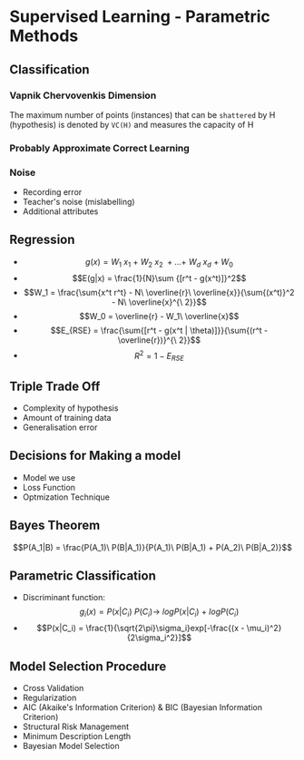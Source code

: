 # Supervised Learning - Parametric Methods
## Classification
### Vapnik Chervovenkis Dimension
The maximum number of points (instances) that can be `shattered` by H (hypothesis) is denoted by `VC(H)` and measures the capacity of H

### Probably Approximate Correct Learning
<!-- TODO: Revisit -->

### Noise
- Recording error
- Teacher's noise (mislabelling)
- Additional attributes

## Regression
- $$g(x) = W_1\ x_1\ +\ W_2\ x_2\ +...+\ W_d\ x_d\ +\ W_0$$
- $$E(g|x) = \frac{1}{N}\sum {[r^t - g(x^t)]}^2$$
- $$W_1 = \frac{\sum{x^t r^t} - N\ \overline{r}\ \overline{x}}{\sum{(x^t)}^2 - N\ \overline{x}^{\ 2}}$$
- $$W_0 = \overline{r} - W_1\ \overline{x}$$
- $$E_{RSE} = \frac{\sum{[r^t - g(x^t | \theta)]}}{\sum{(r^t - \overline{r})}^{\ 2}}$$
- $$R^2 = 1- E_{RSE}$$
## Triple Trade Off
- Complexity of hypothesis
- Amount of training data
- Generalisation error

## Decisions for Making a model
- Model we use
- Loss Function
- Optmization Technique

## Bayes Theorem
$$P(A_1|B) = \frac{P(A_1)\ P(B|A_1)}{P(A_1)\ P(B|A_1) + P(A_2)\ P(B|A_2)}$$

## Parametric Classification
- Discriminant function: $$g_i(x) = P(x|C_i)\ P(C_i) \rightarrow\ log{P(x|C_i)}\ +\ log{P(C_i)}$$
- $$P(x|C_i) = \frac{1}{\sqrt{2\pi}\sigma_i}exp[-\frac{(x - \mu_i)^2}{2\sigma_i^2}]$$

## Model Selection Procedure
- Cross Validation
- Regularization
- AIC (Akaike's Information Criterion) & BIC (Bayesian Information Criterion)
- Structural Risk Management
- Minimum Description Length
- Bayesian Model Selection